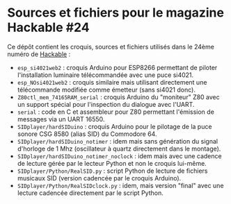 Sources et fichiers pour le magazine Hackable #24
=================================================

Ce dépôt contient les croquis, sources et fichiers utilisés dans le 24ème numéro de [Hackable](http://www.hackable.fr/) :

* `esp_si4021web2` : croquis Arduino pour ESP8266 permettant de piloter l'installation luminaire télécommandée avec une puce si4021.
* `esp_NOsi4021web2` : croquis similaire mais utilisant directement une télécommande modifiée comme émetteur (sans si4021 donc).
* `Z80ctl_mem_74165RAM_serial` : croquis Arduino du "moniteur" Z80 avec un support spécial pour l'inspection du dialogue avec l'UART.
* `serial` : code en C et assembleur pour Z80 permettant l'émission de messages via un UART 16550.
* `SIDplayer/hardSIDuino` : croquis Arduino pour le pilotage de la puce sonore CSG 8580 (alias SID) du Commodore 64.
* `SIDplayer/hardSIDuino_notimer` : idem mais sans génération du signal d'horloge de 1 Mhz (oscillateur à quartz directement dans le montage).
* `SIDplayer/hardSIDuino_notimer_noclock` : idem mais avec une cadence de lecture gérée par le lecteur Python et non le croquis lui-même.
* `SIDplayer/Python/RealSID.py` : script Python de lecture de fichiers musicaux SID (version cadencée par le croquis Arduino).
* `SIDplayer/Python/RealSIDclock.py` : idem, mais version "final" avec une lecture cadencée directement par le script Python.

